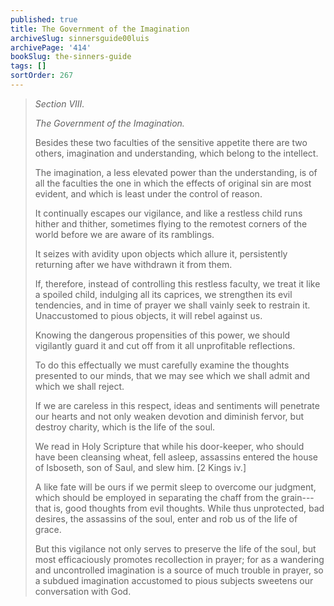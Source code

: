 ```yaml
---
published: true
title: The Government of the Imagination
archiveSlug: sinnersguide00luis
archivePage: '414'
bookSlug: the-sinners-guide
tags: []
sortOrder: 267
---
```


> *Section VIII.*
> 
> *The Government of the Imagination.*
> 
> Besides these two faculties of the sensitive appetite there are two others, imagination and understanding, which belong to the intellect.
> 
> The imagination, a less elevated power than the understanding, is of all the faculties the one in which the effects of original sin are most evident, and which is least under the control of reason.
> 
> It continually escapes our vigilance, and like a restless child runs hither and thither, sometimes flying to the remotest corners of the world before we are aware of its ramblings.
> 
> It seizes with avidity upon objects which allure it, persistently returning after we have withdrawn it from them.
> 
> If, therefore, instead of controlling this restless faculty, we treat it like a spoiled child, indulging all its caprices, we strengthen its evil tendencies, and in time of prayer we shall vainly seek to restrain it. Unaccustomed to pious objects, it will rebel against us.
> 
> Knowing the dangerous propensities of this power, we should vigilantly guard it and cut off from it all unprofitable reflections.
> 
> To do this effectually we must carefully examine the thoughts presented to our minds, that we may see which we shall admit and which we shall reject.
> 
> If we are careless in this respect, ideas and sentiments will penetrate our hearts and not only weaken devotion and diminish fervor, but destroy charity, which is the life of the soul.
> 
> We read in Holy Scripture that while his door-keeper, who should have been cleansing wheat, fell asleep, assassins entered the house of Isboseth, son of Saul, and slew him. [2 Kings iv.]
> 
> A like fate will be ours if we permit sleep to overcome our judgment, which should be employed in separating the chaff from the grain---that is, good thoughts from evil thoughts. While thus unprotected, bad desires, the assassins of the soul, enter and rob us of the life of grace.
> 
> But this vigilance not only serves to preserve the life of the soul, but most efficaciously promotes recollection in prayer; for as a wandering and uncontrolled imagination is a source of much trouble in prayer, so a subdued imagination accustomed to pious subjects sweetens our conversation with God.
